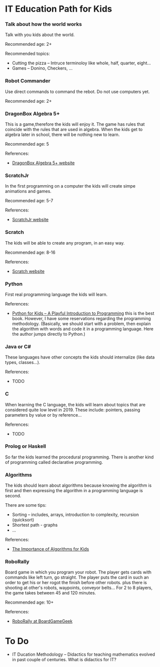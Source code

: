 # IT Education Path for Kids

### Talk about how the world works

Talk with you kids about the world.

Recommended age: 2+

Recommended topics:
- Cutting the pizza – Intruce terminoloy like whole, half, quarter, eight...
- Games – Donino, Checkers, ...


### Robot Commander

Use direct commands to command the rebot. 
Do not use computers yet.

Recommended age: 2+


### DragonBox Algebra 5+

This is a game,therefore the kids will enjoy it. The game has rules that coincide with the rules that are used in algebra. When the kids get to algebra later in school, there will be nothing new to learn.

Recommended age: 5

References:
- [DragonBox Algebra 5+ website](https://dragonbox.com/products/algebra-5)


### ScratchJr

In the first programming on a computer the kids will create simpe animations and games.

Recommended age: 5-7

References:
- [ScratchJr website](https://www.scratchjr.org/)


### Scratch

The kids will be able to create any program, in an easy way.

Recommended age: 8-16

References:
- [Scratch website](https://scratch.mit.edu/about)


### Python

First real programming language the kids will learn.

References:
- [Python for Kids – A Playful Introduction to Programming](https://nostarch.com/pythonforkids)  this is the best book. However, I have some reservations regarding the programming methodology. (Basically, we should start with a problem, then explain the algorithm with words and code it in a programming language. Here the author jumps directly to Python.)


### Java or C#

These languages have other concepts the kids should internalize (like data types, classes...).

References:
- TODO


### C

When learning the C language, the kids will learn about topics that are considered quite low level in 2019. These include: pointers, passing parameters by value or by reference...

References:
- TODO


### Prolog or Haskell

So far the kids learned the procedural programming. There is another kind of programming called declarative programming. 


### Algorithms

The kids should learn about algorithms because knowing the algorithm is first and then expressing the algorithm in a programming language is second.

There are some tips:
- Sorting – includes, arrays, introduction to complexity, recursion (quicksort)
- Shortest path - graphs
- ...

References:
- [The Importance of Algorithms for Kids](https://junilearning.com/blog/importance-of-algorithms-for-kids.html)


### RoboRally

Board game in which you program your robot. The player gets cards with commands like left turn, go straight. The player puts the card in such an order to get his or her rogot the finish before other robots. plus there is shooting at other's robots, waypoints, conveyor belts... For 2 to 8 players, the game takes between 45 and 120 minutes.

Recommended age: 10+

References:
- [RoboRally at BoardGameGeek](https://boardgamegeek.com/boardgame/18/roborally)


# To Do
- IT Ducation Methodology – Didactics for teaching mathematics evolved in past couple of centuries. What is didactics for IT? 
